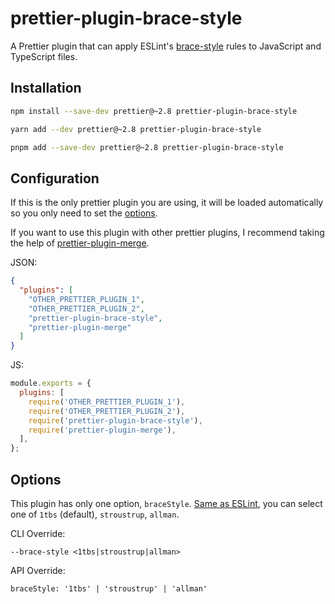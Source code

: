 # prettier-plugin-brace-style

A Prettier plugin that can apply ESLint's [brace-style](https://github.com/eslint/eslint/blob/v8.35.0/docs/src/rules/brace-style.md) rules to JavaScript and TypeScript files.

## Installation

```sh
npm install --save-dev prettier@~2.8 prettier-plugin-brace-style
```

```sh
yarn add --dev prettier@~2.8 prettier-plugin-brace-style
```

```sh
pnpm add --save-dev prettier@~2.8 prettier-plugin-brace-style
```

## Configuration

If this is the only prettier plugin you are using, it will be loaded automatically so you only need to set the [options](#options).

If you want to use this plugin with other prettier plugins, I recommend taking the help of [prettier-plugin-merge](https://github.com/ony3000/prettier-plugin-merge).

JSON:

```json
{
  "plugins": [
    "OTHER_PRETTIER_PLUGIN_1",
    "OTHER_PRETTIER_PLUGIN_2",
    "prettier-plugin-brace-style",
    "prettier-plugin-merge"
  ]
}
```

JS:

```javascript
module.exports = {
  plugins: [
    require('OTHER_PRETTIER_PLUGIN_1'),
    require('OTHER_PRETTIER_PLUGIN_2'),
    require('prettier-plugin-brace-style'),
    require('prettier-plugin-merge'),
  ],
};
```

## Options

This plugin has only one option, `braceStyle`. [Same as ESLint](https://github.com/eslint/eslint/blob/v8.35.0/docs/src/rules/brace-style.md#options), you can select one of `1tbs` (default), `stroustrup`, `allman`.

CLI Override:

```
--brace-style <1tbs|stroustrup|allman>
```

API Override:

```
braceStyle: '1tbs' | 'stroustrup' | 'allman'
```
